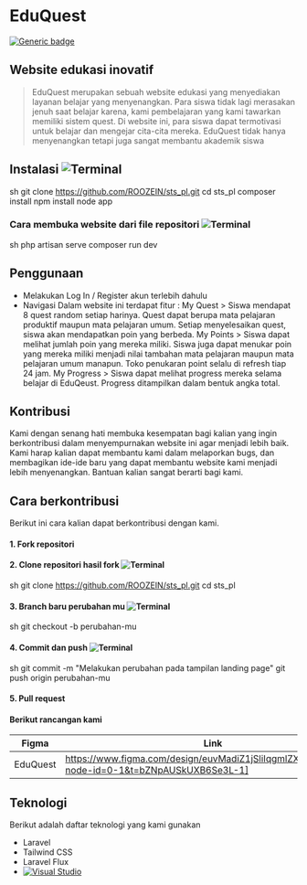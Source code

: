 # EduQuest

[![Generic badge](https://img.shields.io/badge/Tahap-Pengembangan-<COLOR>.svg)](https://shields.io/)

## Website edukasi inovatif

> EduQuest merupakan sebuah website edukasi yang menyediakan layanan belajar yang menyenangkan. Para siswa tidak lagi merasakan jenuh saat belajar karena, kami pembelajaran yang kami tawarkan memiliki sistem quest. Di website ini, para siswa dapat termotivasi untuk belajar dan mengejar cita-cita mereka. EduQuest tidak hanya menyenangkan tetapi juga sangat membantu akademik siswa


## Instalasi ![Terminal](https://badgen.net/badge/icon/terminal?icon=terminal&label)

sh
git clone https://github.com/ROOZEIN/sts_pl.git
cd sts_pl
composer install
npm install
node app


### Cara membuka website dari file repositori ![Terminal](https://badgen.net/badge/icon/terminal?icon=terminal&label)
sh
php artisan serve
composer run dev



## Penggunaan

- Melakukan Log In / Register akun terlebih dahulu
- Navigasi
Dalam website ini terdapat fitur :
My Quest > Siswa mendapat 8 quest random setiap harinya. Quest dapat berupa mata pelajaran produktif maupun mata pelajaran umum. Setiap menyelesaikan quest, siswa akan mendapatkan poin yang berbeda.
My Points > Siswa dapat melihat jumlah poin yang mereka miliki. Siswa juga dapat menukar poin yang mereka miliki menjadi nilai tambahan mata pelajaran maupun mata pelajaran umum manapun. Toko penukaran point selalu di refresh tiap 24 jam.
My Progress > Siswa dapat melihat progress mereka selama belajar di EduQeust. Progress ditampilkan dalam bentuk angka total.

## Kontribusi
Kami dengan senang hati membuka kesempatan bagi kalian yang ingin berkontribusi dalam menyempurnakan website ini agar menjadi lebih baik. Kami harap kalian dapat membantu kami dalam melaporkan bugs, dan membagikan ide-ide baru yang dapat membantu website kami menjadi lebih menyenangkan. Bantuan kalian sangat berarti bagi kami.

## Cara berkontribusi
Berikut ini cara kalian dapat berkontribusi dengan kami.
#### 1. Fork repositori
#### 2. Clone repositori hasil fork ![Terminal](https://badgen.net/badge/icon/terminal?icon=terminal&label)
sh
git clone https://github.com/ROOZEIN/sts_pl.git
cd sts_pl

#### 3. Branch baru perubahan mu ![Terminal](https://badgen.net/badge/icon/terminal?icon=terminal&label)
sh
git checkout -b perubahan-mu

#### 4. Commit dan push ![Terminal](https://badgen.net/badge/icon/terminal?icon=terminal&label)
sh
git commit -m "Melakukan perubahan pada tampilan landing page"
git push origin perubahan-mu

#### 5. Pull request

#### Berikut rancangan kami

| Figma | Link |
| ------ | ------ |
| EduQuest | https://www.figma.com/design/euvMadiZ1jSliIqgmlZXSd/EduQuest?node-id=0-1&t=bZNpAUSkUXB6Se3L-1] |

## Teknologi

Berikut adalah daftar teknologi yang kami gunakan

- Laravel
- Tailwind CSS
- Laravel Flux
- [![Visual Studio](https://badgen.net/badge/icon/visualstudio?icon=visualstudio&label)](https://visualstudio.microsoft.com)
